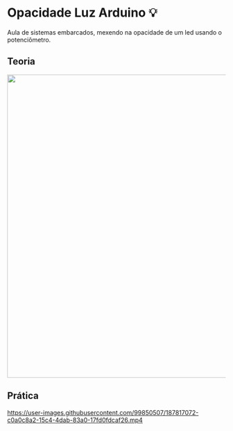 # Opacidade Luz Arduino 💡
Aula de sistemas embarcados, mexendo na opacidade de um led usando o potenciômetro.


## Teoria
<p align = 'center'>
<img src = "https://user-images.githubusercontent.com/99850507/187805627-3327b368-22a8-4343-a143-7694cd757c95.jpg" width = 700px>
</p>

## Prática

https://user-images.githubusercontent.com/99850507/187817072-c0a0c8a2-15c4-4dab-83a0-17fd0fdcaf26.mp4




